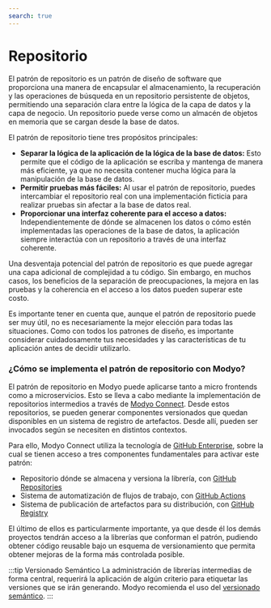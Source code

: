 ```yaml
---
search: true
---
```


# Repositorio

El patrón de repositorio es un patrón de diseño de software que proporciona una manera de encapsular el almacenamiento, la recuperación y las operaciones de búsqueda en un repositorio persistente de objetos, permitiendo una separación clara entre la lógica de la capa de datos y la capa de negocio. Un repositorio puede verse como un almacén de objetos en memoria que se cargan desde la base de datos.

El patrón de repositorio tiene tres propósitos principales:

- **Separar la lógica de la aplicación de la lógica de la base de datos:** Esto permite que el código de la aplicación se escriba y mantenga de manera más eficiente, ya que no necesita contener mucha lógica para la manipulación de la base de datos.
- **Permitir pruebas más fáciles:** Al usar el patrón de repositorio, puedes intercambiar el repositorio real con una implementación ficticia para realizar pruebas sin afectar a la base de datos real.
- **Proporcionar una interfaz coherente para el acceso a datos:** Independientemente de dónde se almacenen los datos o cómo estén implementadas las operaciones de la base de datos, la aplicación siempre interactúa con un repositorio a través de una interfaz coherente.

Una desventaja potencial del patrón de repositorio es que puede agregar una capa adicional de complejidad a tu código. Sin embargo, en muchos casos, los beneficios de la separación de preocupaciones, la mejora en las pruebas y la coherencia en el acceso a los datos pueden superar este costo.

Es importante tener en cuenta que, aunque el patrón de repositorio puede ser muy útil, no es necesariamente la mejor elección para todas las situaciones. Como con todos los patrones de diseño, es importante considerar cuidadosamente tus necesidades y las características de tu aplicación antes de decidir utilizarlo.

### ¿Cómo se implementa el patrón de repositorio con Modyo?

El patrón de repositorio en Modyo puede aplicarse tanto a micro frontends como a microservicios. Esto se lleva a cabo mediante la implementación de repositorios intermedios a través de [Modyo Connect](/es/connect). Desde estos repositorios, se pueden generar componentes versionados que quedan disponibles en un sistema de registro de artefactos. Desde allí, pueden ser invocados según se necesiten en distintos contextos.

Para ello, Modyo Connect utiliza la tecnología de [GitHub Enterprise](https://github.com), sobre la cual se tienen acceso a tres componentes fundamentales para activar este patrón:
- Repositorio dónde se almacena y versiona la librería, con [GitHub Repositories](https://github.com/features)
- Sistema de automatización de flujos de trabajo, con [GitHub Actions](https://github.com/features/actions)
- Sistema de publicación de artefactos para su distribución, con [GitHub Registry](https://github.com/features/packages)

El último de ellos es particularmente importante, ya que desde él los demás proyectos tendrán acceso a la librerías que conforman el patrón, pudiendo obtener código reusable bajo un esquema de versionamiento que permita obtener mejoras de la forma más controlada posible.

:::tip Versionado Semántico
La administración de librerías intermedias de forma central, requerirá la aplicación de algún criterio para etiquetar las versiones que se irán generando. Modyo recomienda el uso del [versionado semántico](https://semver.org/lang/es/).
::: 
